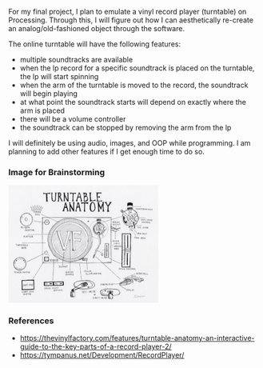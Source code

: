 For my final project, I plan to emulate a vinyl record player (turntable) on Processing. Through this, I will figure out how I can aesthetically re-create an analog/old-fashioned object through the software. 

The online turntable will have the following features:
- multiple soundtracks are available
- when the lp record for a specific soundtrack is placed on the turntable, the lp will start spinning
- when the arm of the turntable is moved to the record, the soundtrack will begin playing
- at what point the soundtrack starts will depend on exactly where the arm is placed
- there will be a volume controller
- the soundtrack can be stopped by removing the arm from the lp

I will definitely be using audio, images, and OOP while programming. I am planning to add other features if I get enough time to do so. 

### Image for Brainstorming
<img src="./turntable_anatomy.jpg" width="300"> 

### References
- https://thevinylfactory.com/features/turntable-anatomy-an-interactive-guide-to-the-key-parts-of-a-record-player-2/
- https://tympanus.net/Development/RecordPlayer/
